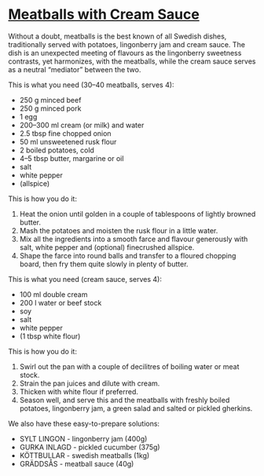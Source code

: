 # [Meatballs with Cream Sauce](https://www.ikea.com/ms/en_SG/pdf/restaurant/Meatballs_w_creamsauce.pdf)

Without a doubt, meatballs is the best known of all Swedish dishes, traditionally served with potatoes, lingonberry jam
and cream sauce.
The dish is an unexpected meeting of flavours as the lingonberry sweetness contrasts, yet harmonizes, with the
meatballs, while the cream sauce serves as a neutral “mediator” between the two.

This is what you need (30–40 meatballs, serves 4):

* 250 g minced beef
* 250 g minced pork
* 1 egg
* 200–300 ml cream (or milk) and water
* 2.5 tbsp fine chopped onion
* 50 ml unsweetened rusk flour
* 2 boiled potatoes, cold
* 4–5 tbsp butter, margarine or oil
* salt
* white pepper
* (allspice)

This is how you do it:

1. Heat the onion until golden in a couple of tablespoons of lightly browned butter.
2. Mash the potatoes and moisten the rusk flour in a little water.
3. Mix all the ingredients into a smooth farce and flavour generously with salt, white pepper and (optional) finecrushed
   allspice.
4. Shape the farce into round balls and transfer to a floured chopping board, then fry them quite slowly in plenty of
   butter.

This is what you need (cream sauce, serves 4):

* 100 ml double cream
* 200 l water or beef stock
* soy
* salt
* white pepper
* (1 tbsp white flour)

This is how you do it:

1. Swirl out the pan with a couple of decilitres of boiling water or meat stock.
2. Strain the pan juices and dilute with cream.
3. Thicken with white flour if preferred.
4. Season well, and serve this and the meatballs with freshly boiled potatoes, lingonberry jam, a green salad and salted
   or pickled gherkins.

We also have these easy-to-prepare solutions:

* SYLT LINGON - lingonberry jam (400g)
* GURKA INLAGD - pickled cucumber (375g)
* KÖTTBULLAR - swedish meatballs (1kg)
* GRÄDDSÅS - meatball sauce (40g)
